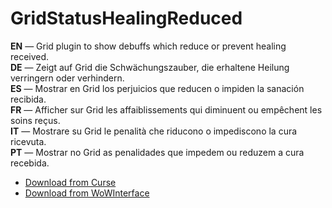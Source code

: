 GridStatusHealingReduced
==============================

**EN** — Grid plugin to show debuffs which reduce or prevent healing received.  
**DE** — Zeigt auf Grid die Schwächungszauber, die erhaltene Heilung verringern oder verhindern.  
**ES** — Mostrar en Grid los perjuicios que reducen o impiden la sanación recibida.  
**FR** — Afficher sur Grid les affaiblissements qui diminuent ou empêchent les soins reçus.  
**IT** — Mostrare su Grid le penalità che riducono o impediscono la cura ricevuta.  
**PT** — Mostrar no Grid as penalidades que impedem ou reduzem a cura recebida.

* [Download from Curse](http://www.curse.com/addons/wow/gridstatushealingreduced)
* [Download from WoWInterface](http://www.wowinterface.com/downloads/info7364-GridStatusHealingReduced.html)

